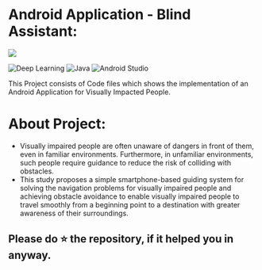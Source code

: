 # Android Application - Blind Assistant:

<img src="[https://github.com/jainharsh644/Visual-Assistance-App/blob/main/SystemArchitecture.png](https://github.com/jainharsh644/Visual-Assistance-App/blob/main/SystemArchitecture.png)" />

![Deep Learning](https://img.shields.io/badge/Deep%20Learning-blue.svg) ![Java](https://img.shields.io/badge/Java-brightgreen.svg) ![Android Studio](https://img.shields.io/badge/Android%20Studio-orange.svg)

This Project consists of Code files which shows the implementation of an Android Application for Visually Impacted People.

# About Project:
<ul>
<li>Visually impaired people are often unaware of dangers in front of them, even in familiar environments. Furthermore, in unfamiliar environments, such people require guidance to reduce the risk of colliding with obstacles. </li>
<li>This study proposes a simple smartphone-based guiding system for solving the navigation problems for visually impaired people and achieving obstacle avoidance to enable visually impaired people to travel smoothly from a beginning point to a destination with greater awareness of their surroundings.</li>
</ul>



## Please do ⭐ the repository, if it helped you in anyway.

